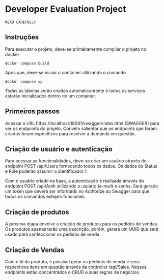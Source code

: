 # Developer Evaluation Project

`READ CAREFULLY`

## Instruções

Para executar o projeto, deve-se primeiramente compilar o projeto no docker

`docker compose build`

Após que, deve-se iniciar o container utilizando o comando

`docker compose up`

Todas as tabelas serão criadas automaticamente e todos os serviços estarão inicializados dentro de um container.

## Primeiros passos

Acessar a URL https://localhost:18081/swagger/index.html (SWAGGER) para ver os endpoints do projeto. Convém salientar que os endpoints que foram criados foram específicos para resolver a demanda em questão.

## Criação de usuário e autenticação

Para acessar as funcionalidades, deve-se criar um usuário através do endpoint POST /api/Users fornecendo todos os dados. Os dados de Status e Role poderão assumir o identificador 1.

Com o usuário criado na base, a autenticação é realizada através do endpoint POST /api/Auth utilizando o usuário (e-mail) e senha. Será gerado um token que deverá ser informado no Authorize do Swagger para que todos os comandos estejam funcionais.

## Criação de produtos

A próxima etapa envolve a criação de produtos para os pedidos de vendas. Os produtos apenas terão uma descrição, porém, gerará um UUID que será usado para confeccionar os pedidos de venda.

## Criação de Vendas

Com o Id do produto, é possível gerar os pedidos de venda e seus respectivos itens em questão através da controller /api/Sales. Nesses endpoints estão concentrados o CRUD e suas regras de negócios.

